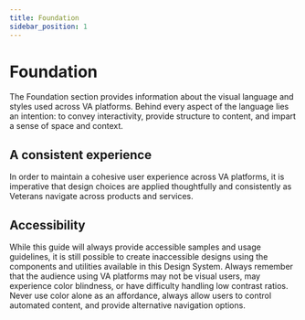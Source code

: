 ```yaml
---
title: Foundation
sidebar_position: 1
---
```


# Foundation

The Foundation section provides information about the visual language and styles used across VA platforms.
Behind every aspect of the language lies an intention: to convey interactivity, provide structure to content, and impart a sense of space and context.

## A consistent experience
In order to maintain a cohesive user experience across VA platforms, it is imperative that design choices are applied thoughtfully and consistently as Veterans navigate across products and services.

## Accessibility
While this guide will always provide accessible samples and usage guidelines, it is still possible to create inaccessible designs using the components and utilities available in this Design System. Always remember that the audience using VA platforms may not be visual users, may experience color blindness, or have difficulty handling low contrast ratios. Never use color alone as an affordance, always allow users to control automated content, and provide alternative navigation options.
